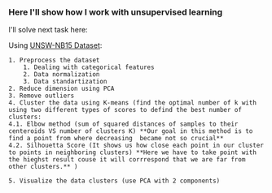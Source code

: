 ### Here I'll show how I work with unsupervised learning 
 
I'll solve next task here: 
  

Using [UNSW-NB15 Dataset](https://www.dropbox.com/s/nsvgwps3abdoxnq/clustering_data.zip?dl=1):
```
1. Preprocess the dataset 
    1. Dealing with categorical features 
    2. Data normalization
    3. Data standartization
2. Reduce dimension using PCA
3. Remove outliers
4. Cluster the data using K-means (find the optimal number of k with using two different types of scores to defind the best number of clusters:
4.1. Elbow method (sum of squared distances of samples to their centeroids VS number of clusters K) **Our goal in this method is to find a point from where decreasing  became not so crucial**
4.2. Silhouetta Score (It shows us how close each point in our cluster to points in neighboring clusters) **Here we have to take point with the hieghst result couse it will corrrespond that we are far from other clusters.** )

5. Visualize the data clusters (use PCA with 2 components)
```